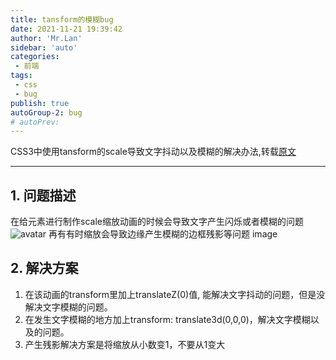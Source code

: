 ```yaml
---
title: tansform的模糊bug
date: 2021-11-21 19:39:42
author: 'Mr.Lan'
sidebar: 'auto'
categories: 
 - 前端
tags: 
 - css
 - bug
publish: true
autoGroup-2: bug
# autoPrev:
---
```

CSS3中使用tansform的scale导致文字抖动以及模糊的解决办法,转载[原文](https://www.cnblogs.com/wuzhi123/p/8686422.html)
<!-- more -->
***

## **1. 问题描述**
在给元素进行制作scale缩放动画的时候会导致文字产生闪烁或者模糊的问题
![avatar](./img/bug1.gif)
再有有时缩放会导致边缘产生模糊的边框残影等问题
image

## **2. 解决方案**
1. 在该动画的transform里加上translateZ(0)值, 能解决文字抖动的问题，但是没解决文字模糊的问题。
2. 在发生文字模糊的地方加上transform: translate3d(0,0,0)，解决文字模糊以及的问题。
3. 产生残影解决方案是将缩放从小数变1，不要从1变大